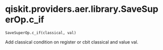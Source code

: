 # qiskit.providers.aer.library.SaveSuperOp.c\_if

`SaveSuperOp.c_if(classical, val)`

Add classical condition on register or cbit classical and value val.
